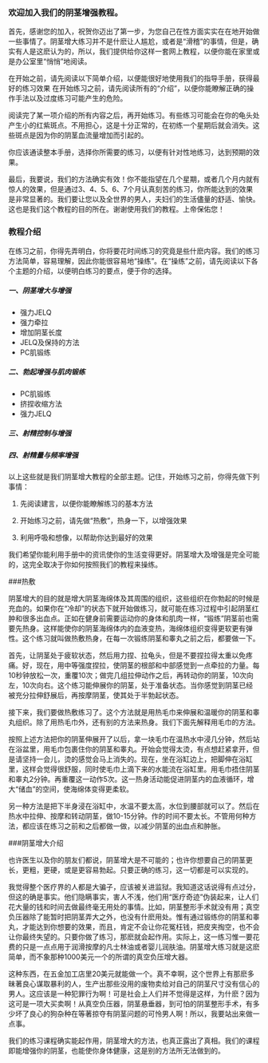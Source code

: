### 欢迎加入我们的阴茎增强教程。

首先，感谢您的加入，祝贺你迈出了第一步，为您自己在性方面实实在在地开始做一些事情了。阴茎增大练习并不是什麽让人尴尬，或者是“滑稽”的事情，但是，确实有人是这麽认为的，所以，我们提供给你这样一套网上教程，以便你能在家里或是办公室里“悄悄”地阅读。

在开始之前，请先阅读以下简单介绍，以便能很好地使用我们的指导手册，获得最好的练习效果
在开始练习之前，请先阅读所有的“介绍”，以便你能瞭解正确的操作手法以及过度练习可能产生的危险。

阅读完了某一项介绍的所有内容之后，再开始练习。有些练习可能会在你的龟头处产生小的红紫斑点。不用担心，这是十分正常的，在初练一个星期后就会消失。这些斑点是因为你的阴茎血流量增加而引起的。

你应该通读整本手册，选择你所需要的练习，以便有针对性地练习，达到预期的效果。

最后，我要说，我们的方法确实有效！你不能指望在几个星期，或者几个月内就有惊人的效果，但是通过3、4、5、6、7个月认真刻苦的练习，你所能达到的效果是非常显著的。我们要让您以及全世界的男人，夫妇们的生活儘量的舒适、愉快。这也是我们这个教程的目的所在。谢谢使用我们的教程。上帝保佑您！

### 教程介绍

在练习之前，你得先弄明白，你将要花时间练习的究竟是些什麽内容。我们的练习方法简单，容易理解，因此你能很容易地“操练”。在“操练”之前，请先阅读以下各个主题的介绍，以便明白练习的要点，便于你的选择。
##### 一、阴茎增大与增强

* 强力JELQ
* 强力牵拉
* 增加阴茎长度
* JELQ及保持的方法
* PC肌锻练


##### 二、勃起增强与肌肉锻练
* PC肌锻练
* 挤捏收缩方法
* 强力JELQ

##### 三、射精控制与增强

##### 四、射精量与频率增强

以上这些就是我们阴茎增大教程的全部主题。记住，开始练习之前，你得先做下列事情：

1. 先阅读建言，以便你能瞭解练习的基本方法

1. 开始练习之前，请先做“热敷”，热身一下，以增强效果

1. 利用呼吸和想像，以帮助你达到最好的效果

我们希望你能利用手册中的资讯使你的生活变得更好。阴茎增大及增强是完全可能的，这完全取决于你如何按照我们的教程来操练。

###热敷

阴茎增大的目的就是增大阴茎海绵体及其周围的组织，这些组织在你勃起的时候是充血的。如果你在“冷却”的状态下就开始做练习，就可能在练习过程中引起阴茎红肿和很多出血点。正如在健身前需要运动你的身体和肌肉一样，“锻练”阴茎前也需要先热身。这样能使你的阴茎海绵体内的血液变热，海绵体组织变得更软更有弹性。这个练习就叫做热敷热身，在每一次锻练阴茎和睾丸之前之后，都要做一下。

首先，让阴茎处于疲软状态，然后用力捏、拉龟头，但是不要捏拉得太重以免疼痛。好，现在，用中等强度捏拉，使阴茎的根部和中部感觉到一点牵拉的力量。每10秒钟放松一次，重覆10次；做完几组拉伸动作之后，再转动你的阴茎，10次向左，10次向右。这个练习能伸展你的阴茎，处于准备状态。当你感觉到阴茎已经被充分拉伸舒展后，再按摩阴茎，使其处于半勃起状态。

接下来，我们要做热敷练习了。这个方法就是用热毛巾来伸展和温暖你的阴茎和睾丸组织。除了用热毛巾外，还有别的方法来热身。我们下面先解释用毛巾的方法。

按照上述方法把你的阴茎伸展开了以后，拿一块毛巾在温热水中浸几分钟，然后站在浴盆里，用毛巾包裹住你的阴茎和睾丸。开始会觉得太烫，有点想赶紧拿开，但是请坚持一会儿，烫的感觉会马上消失的。现在，坐在浴缸边上，把脚伸在浴缸里，这样会觉得很舒服，同时使毛巾上滴下来的水能流在浴缸里。用毛巾捂住阴茎和睾丸2分钟。再重覆这一动作5次。这一热身活动能促进阴茎内的血液循环，增大“储血”的空间，使海绵体变得更柔软。

另一种方法是把下半身浸在浴缸中，水温不要太高，水位到腰部就可以了。然后在热水中拉伸、按摩和转动阴茎，做10-15分钟。作的时间不要太长。不管用何种方法，都应该在练习之前和之后都做一做，以减少阴茎的出血点和肿胀。

###阴茎增大介绍

也许医生以及你的朋友们都说，阴茎增大是不可能的；也许你想要自己的阴茎更长，更粗，更硬，或是更容易勃起。只要正确的练习，这一切都是可以实现的。

我觉得整个医疗界的人都是大骗子，应该被关进监狱。我知道这话说得有点过分，但这的确是事实。他们隐瞒事实，害人不浅，他们用“医疗奇迹”伪装起来，让人们花大量的钱和时间去做最终毫无用处的事情。比如，阴茎整形手术就没有用；真空负压器除了能暂时把阴茎弄大之外，也没有什麽用处。惟有通过锻练你的阴茎和睾丸，才能达到你想要的效果，而且，肯定不会让你花冤枉钱，把皮夹掏空，也不会让你最终失望的。只要你做了练习，那麽就会起作用。实际上，这一练习惟一要花费的只是一点点用于润滑按摩的凡士林油或者婴儿润肤油。阴茎增大练习就是这麽简单，而不象那种1000美元一个的所谓的真空负压增大器。

这种东西，在五金加工店里20美元就能做一个。真不幸啊，这个世界上有那麽多昧著良心谋取暴利的人，生产出那些没用的废物卖给对自己的阴茎尺寸没有信心的男人。这应该是一种犯罪行为啊！可是社会上人们并不觉得是这样，为什麽？因为这可是一项大买卖啊！从真空负压器，阴茎悬垂器，到可怕的阴茎整形手术，有多少坏了良心的狗杂种在等著掠夺有阴茎问题的可怜男人啊！所以，我要站出来做一点事。

我们的练习课程确实能起作用，阴茎增大的方法，也真正露出了真相。我们的课程即能增强你的阴茎，也能使你身体健康，这是别的方法所无法做到的。
